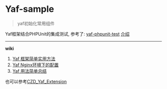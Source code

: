 Yaf-sample
==========
>yaf初始化常用组件

Yaf框架结合PHPUnit的集成测试, 参考了: [yaf-phpunit-test](https://github.com/chenjiebin/yaf-phpunit-test) [介绍](http://www.01happy.com/yaf-phpunit/)

---

**wiki**

1. [Yaf 框架简单实用方法](https://github.com/JingwenTian/Yaf-sample/wiki/YAF-README)
2. [Yaf Nginx环境下的配置](https://github.com/JingwenTian/Yaf-sample/wiki/Server-Config)
3. [Yaf 用法简单总结](https://github.com/JingwenTian/Yaf-sample/wiki/YAF-README)

也可以参考[CZD_Yaf_Extension](https://github.com/sillydong/CZD_Yaf_Extension)



